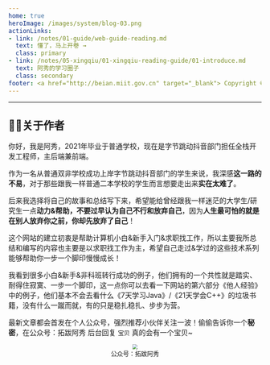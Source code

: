 ```yaml
---
home: true
heroImage: /images/system/blog-03.png
actionLinks:
- link: /notes/01-guide/web-guide-reading.md
  text: 懂了，马上开卷 →
  class: primary
- link: /notes/05-xingqiu/01-xingqiu-reading-guide/01-introduce.md
  text: 阿秀的学习圈子
  class: secondary
footer: <a href="http://beian.miit.gov.cn" target="_blank"> Copyright © 2021-至今 阿秀，All rights reserved. 
---
```


---

## 👨‍💻关于作者

[comment]: <> "你只管努力，剩下的交给时间就好，我就是活生生的例子。"
你好，我是阿秀，2021年毕业于普通学校，现在是字节跳动抖音部门担任全栈开发工程师，主后端兼前端。

作为一名从普通双非学校成功上岸字节跳动抖音部门的学生来说，我深感**这一路的不易**，对于那些跟我一样普通二本学校的学生而言想要走出来**实在太难了**。

后来我选择将自己的故事和总结写下来，希望能给曾经跟我一样迷茫的大学生/研究生一点**动力&帮助，不要过早认为自己不行和放弃自己**，因为**人生最可怕的就是在别人放弃你之前，你却先放弃了自己**！

这个网站的建立初衷是帮助计算机小白&新手入门&求职找工作，所以主要我所总结和编写的内容也主要是以求职找工作为主，希望自己走过&学过的这些技术系列能够帮助你一步一个脚印慢慢成长！

我看到很多小白&新手&非科班转行成功的例子，他们拥有的一个共性就是踏实、耐得住寂寞、一步一个脚印，这一点你可以去看一下网站的第六部分《他人经验》中的例子，他们基本不会去看什么《7天学习Java》/《21天学会C++》的垃圾书籍，没有什么一蹴而就，有的只是稳扎稳扎、步步为营。

最新文章都会首发在个人公众号，强烈推荐小伙伴关注一波！偷偷告诉你一个**秘密**，在公众号：拓跋阿秀 后台回复 `宝贝` 真的会有一个宝贝~

<div align="center">
    <img src="https://axiu-image-bed.oss-cn-shanghai.aliyuncs.com/img/202205081611195.png?raw=true" style="zoom: 60%">
    <div style="font-size: 12px;">公众号：拓跋阿秀</div>
    <br/>
</div> 
